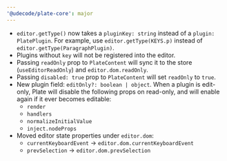 ```yaml
---
'@udecode/plate-core': major
---
```


- `editor.getType()` now takes a `pluginKey: string` instead of a `plugin: PlatePlugin`. For example, use `editor.getType(KEYS.p)` instead of `editor.getType(ParagraphPlugin)`.
- Plugins without `key` will not be registered into the editor.
- Passing `readOnly` prop to `PlateContent` will sync it to the store (`useEditorReadOnly`) and `editor.dom.readOnly`.
- Passing `disabled: true` prop to `PlateContent` will set `readOnly` to `true`.
- New plugin field: `editOnly?: boolean | object`. When a plugin is edit-only, Plate will disable the following props on read-only, and will enable again if it ever becomes editable:
  - `render`
  - `handlers`
  - `normalizeInitialValue`
  - `inject.nodeProps`
- Moved editor state properties under `editor.dom`:
  - `currentKeyboardEvent` → `editor.dom.currentKeyboardEvent`
  - `prevSelection` → `editor.dom.prevSelection`
